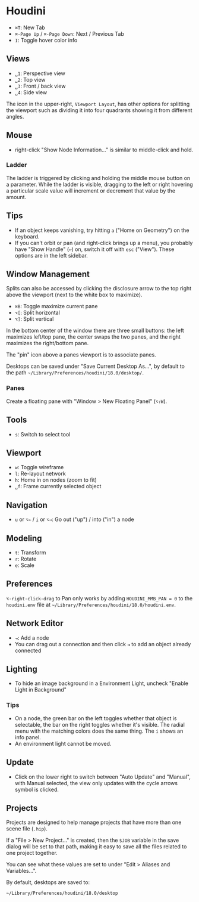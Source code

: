 # Houdini

- `⌘T`: New Tab
- `⌘-Page Up` / `⌘-Page Down`: Next / Previous Tab
- `I`: Toggle hover color info

## Views

- `␣1`: Perspective view
- `␣2`: Top view
- `␣3`: Front / back view
- `␣4`: Side view

The icon in the upper-right, `Viewport Layout`, has other options for splitting the viewport such as dividing it into four quadrants showing it from different angles.

## Mouse

- right-click "Show Node Information..." is similar to middle-click and hold.

### Ladder

The ladder is triggered by clicking and holding the middle mouse button on a parameter. While the ladder is visible, dragging to the left or right hovering a particular scale value will increment or decrement that value by the amount.

## Tips

- If an object keeps vanishing, try hitting `a` ("Home on Geometry") on the keyboard.
- If you can't orbit or pan (and right-click brings up a menu), you probably have "Show Handle" (`↩`) on, switch it off with `esc` ("View"). These options are in the left sidebar. 

## Window Management

Splits can also be accessed by clicking the disclosure arrow to the top right above the viewport (next to the white box to maximize).

- `⌘B`: Toggle maximize current pane
- `⌥[`: Split horizontal
- `⌥]`: Split vertical

In the bottom center of the window there are three small buttons: the left maximizes left/top pane, the center swaps the two panes, and the right maximizes the right/bottom pane.

The "pin" icon above a panes viewport is to associate panes.

Desktops can be saved under "Save Current Desktop As...", by default to the path `~/Library/Preferences/houdini/18.0/desktop/`.

### Panes

Create a floating pane with "Window > New Floating Panel" (`⌥⇧W`).

## Tools

- `s`: Switch to select tool

## Viewport

- `w`: Toggle wireframe
- `l`: Re-layout network
- `h`: Home in on nodes (zoom to fit)
- `␣f`: Frame currently selected object

## Navigation

- `u` or `⌥←` / `i` or `⌥→`: Go out ("up") / into ("in") a node

## Modeling

- `t`: Transform
- `r`: Rotate
- `e`: Scale

## Preferences

`⌥-right-click-drag` to Pan only works by adding `HOUDINI_MMB_PAN = 0` to the `houdini.env` file at `~/Library/Preferences/houdini/18.0/houdini.env`.

## Network Editor

- `⇥`: Add a node
- You can drag out a connection and then click `⇥` to add an object already connected

## Lighting

- To hide an image background in a Environment Light, uncheck "Enable Light in Background"

### Tips

- On a node, the green bar on the left toggles whether that object is selectable, the bar on the right toggles whether it's visible. The radial menu with the matching colors does the same thing. The `i` shows an info panel.
- An environment light cannot be moved.

## Update

- Click on the lower right to switch between "Auto Update" and "Manual", with Manual selected, the view only updates with the cycle arrows symbol is clicked.

## Projects

Projects are designed to help manage projects that have more than one scene file (`.hip`).

If a "File > New Project..." is created, then the `$JOB` variable in the save dialog will be set to that path, making it easy to save all the files related to one project together.

You can see what these values are set to under "Edit > Aliases and Variables...".

By default, desktops are saved to:

	~/Library/Preferences/houdini/18.0/desktop

